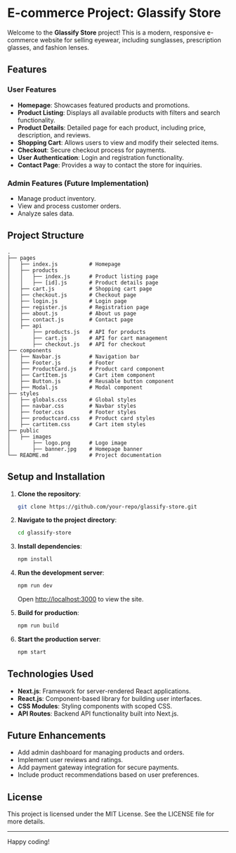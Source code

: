 # E-commerce Project: Glassify Store

Welcome to the **Glassify Store** project! This is a modern, responsive e-commerce website for selling eyewear, including sunglasses, prescription glasses, and fashion lenses.

## Features

### User Features
- **Homepage**: Showcases featured products and promotions.
- **Product Listing**: Displays all available products with filters and search functionality.
- **Product Details**: Detailed page for each product, including price, description, and reviews.
- **Shopping Cart**: Allows users to view and modify their selected items.
- **Checkout**: Secure checkout process for payments.
- **User Authentication**: Login and registration functionality.
- **Contact Page**: Provides a way to contact the store for inquiries.

### Admin Features (Future Implementation)
- Manage product inventory.
- View and process customer orders.
- Analyze sales data.

## Project Structure

```
.
├── pages
│   ├── index.js          # Homepage
│   ├── products
│   │   ├── index.js      # Product listing page
│   │   ├── [id].js       # Product details page
│   ├── cart.js           # Shopping cart page
│   ├── checkout.js       # Checkout page
│   ├── login.js          # Login page
│   ├── register.js       # Registration page
│   ├── about.js          # About us page
│   ├── contact.js        # Contact page
│   ├── api
│       ├── products.js   # API for products
│       ├── cart.js       # API for cart management
│       ├── checkout.js   # API for checkout
├── components
│   ├── Navbar.js         # Navigation bar
│   ├── Footer.js         # Footer
│   ├── ProductCard.js    # Product card component
│   ├── CartItem.js       # Cart item component
│   ├── Button.js         # Reusable button component
│   ├── Modal.js          # Modal component
├── styles
│   ├── globals.css       # Global styles
│   ├── navbar.css        # Navbar styles
│   ├── footer.css        # Footer styles
│   ├── productcard.css   # Product card styles
│   ├── cartitem.css      # Cart item styles
├── public
│   ├── images
│       ├── logo.png      # Logo image
│       ├── banner.jpg    # Homepage banner
└── README.md             # Project documentation
```

## Setup and Installation

1. **Clone the repository**:
   ```bash
   git clone https://github.com/your-repo/glassify-store.git
   ```

2. **Navigate to the project directory**:
   ```bash
   cd glassify-store
   ```

3. **Install dependencies**:
   ```bash
   npm install
   ```

4. **Run the development server**:
   ```bash
   npm run dev
   ```
   Open [http://localhost:3000](http://localhost:3000) to view the site.

5. **Build for production**:
   ```bash
   npm run build
   ```

6. **Start the production server**:
   ```bash
   npm start
   ```

## Technologies Used
- **Next.js**: Framework for server-rendered React applications.
- **React.js**: Component-based library for building user interfaces.
- **CSS Modules**: Styling components with scoped CSS.
- **API Routes**: Backend API functionality built into Next.js.

## Future Enhancements
- Add admin dashboard for managing products and orders.
- Implement user reviews and ratings.
- Add payment gateway integration for secure payments.
- Include product recommendations based on user preferences.

## License
This project is licensed under the MIT License. See the LICENSE file for more details.

---

Happy coding!
